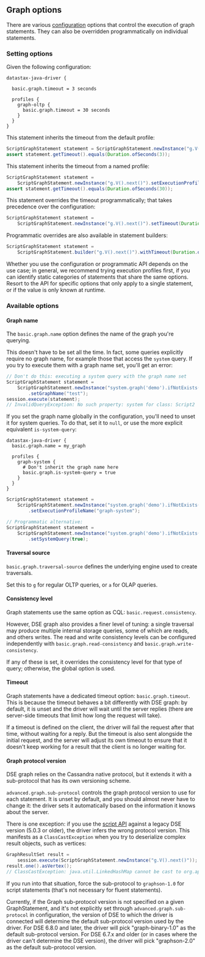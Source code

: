## Graph options

There are various [configuration](../../../configuration/) options that control the execution of
graph statements. They can also be overridden programmatically on individual statements.

### Setting options

Given the following configuration:

```
datastax-java-driver {

  basic.graph.timeout = 3 seconds

  profiles {
    graph-oltp {
      basic.graph.timeout = 30 seconds
    }
  }
}
```

This statement inherits the timeout from the default profile:

```java
ScriptGraphStatement statement = ScriptGraphStatement.newInstance("g.V().next()");
assert statement.getTimeout().equals(Duration.ofSeconds(3));
```

This statement inherits the timeout from a named profile:

```java
ScriptGraphStatement statement =
    ScriptGraphStatement.newInstance("g.V().next()").setExecutionProfileName("graph-oltp");
assert statement.getTimeout().equals(Duration.ofSeconds(30));
```

This statement overrides the timeout programmatically; that takes precedence over the configuration:

```java
ScriptGraphStatement statement =
    ScriptGraphStatement.newInstance("g.V().next()").setTimeout(Duration.ofSeconds(5));
```

Programmatic overrides are also available in statement builders:

```java
ScriptGraphStatement statement =
    ScriptGraphStatement.builder("g.V().next()").withTimeout(Duration.ofSeconds(5)).build();
```

Whether you use the configuration or programmatic API depends on the use case; in general, we
recommend trying execution profiles first, if you can identify static categories of statements that
share the same options. Resort to the API for specific options that only apply to a single
statement, or if the value is only known at runtime.

### Available options

#### Graph name

The `basic.graph.name` option defines the name of the graph you're querying.

This doesn't have to be set all the time. In fact, some queries explicitly require no graph name,
for example those that access the `system` query. If you try to execute them with a graph name set,
you'll get an error:

```java
// Don't do this: executing a system query with the graph name set
ScriptGraphStatement statement =
    ScriptGraphStatement.newInstance("system.graph('demo').ifNotExists().create()")
        .setGraphName("test");
session.execute(statement);
// InvalidQueryException: No such property: system for class: Script2
```

If you set the graph name globally in the configuration, you'll need to unset it for system queries.
To do that, set it to `null`, or use the more explicit equivalent `is-system-query`:

```
datastax-java-driver {
  basic.graph.name = my_graph

  profiles {
    graph-system {
      # Don't inherit the graph name here
      basic.graph.is-system-query = true
    }
  }
}
```

```java
ScriptGraphStatement statement =
    ScriptGraphStatement.newInstance("system.graph('demo').ifNotExists().create()")
        .setExecutionProfileName("graph-system");

// Programmatic alternative:
ScriptGraphStatement statement =
    ScriptGraphStatement.newInstance("system.graph('demo').ifNotExists().create()")
        .setSystemQuery(true);
```

#### Traversal source

`basic.graph.traversal-source` defines the underlying engine used to create traversals.

Set this to `g` for regular OLTP queries, or `a` for OLAP queries.

#### Consistency level

Graph statements use the same option as CQL: `basic.request.consistency`.

However, DSE graph also provides a finer level of tuning: a single traversal may produce multiple
internal storage queries, some of which are reads, and others writes. The read and write consistency
levels can be configured independently with `basic.graph.read-consistency` and
`basic.graph.write-consistency`.

If any of these is set, it overrides the consistency level for that type of query; otherwise, the
global option is used.

#### Timeout

Graph statements have a dedicated timeout option: `basic.graph.timeout`. This is because the timeout
behaves a bit differently with DSE graph: by default, it is unset and the driver will wait until the
server replies (there are server-side timeouts that limit how long the request will take).

If a timeout is defined on the client, the driver will fail the request after that time, without
waiting for a reply. But the timeout is also sent alongside the initial request, and the server will
adjust its own timeout to ensure that it doesn't keep working for a result that the client is no
longer waiting for.

#### Graph protocol version

DSE graph relies on the Cassandra native protocol, but it extends it with a sub-protocol that has
its own versioning scheme.

`advanced.graph.sub-protocol` controls the graph protocol version to use for each statement. It is
unset by default, and you should almost never have to change it: the driver sets it automatically
based on the information it knows about the server.

There is one exception: if you use the [script API](../script/) against a legacy DSE version (5.0.3
or older), the driver infers the wrong protocol version. This manifests as a `ClassCastException`
when you try to deserialize complex result objects, such as vertices:

```java
GraphResultSet result =
    session.execute(ScriptGraphStatement.newInstance("g.V().next()"));
result.one().asVertex();
// ClassCastException: java.util.LinkedHashMap cannot be cast to org.apache.tinkerpop.gremlin.structure.Vertex
```

If you run into that situation, force the sub-protocol to `graphson-1.0` for script statements
(that's not necessary for fluent statements).

Currently, if the Graph sub-protocol version is not specified on a given GraphStatement, and it's
not explicitly set through `advanced.graph.sub-protocol` in configuration, the version of DSE to
which the driver is connected will determine the default sub-protocol version used by the driver.
For DSE 6.8.0 and later, the driver will pick "graph-binary-1.0" as the default sub-protocol
version. For DSE 6.7.x and older (or in cases where the driver can't determine the DSE version), the
driver will pick "graphson-2.0" as the default sub-protocol version.